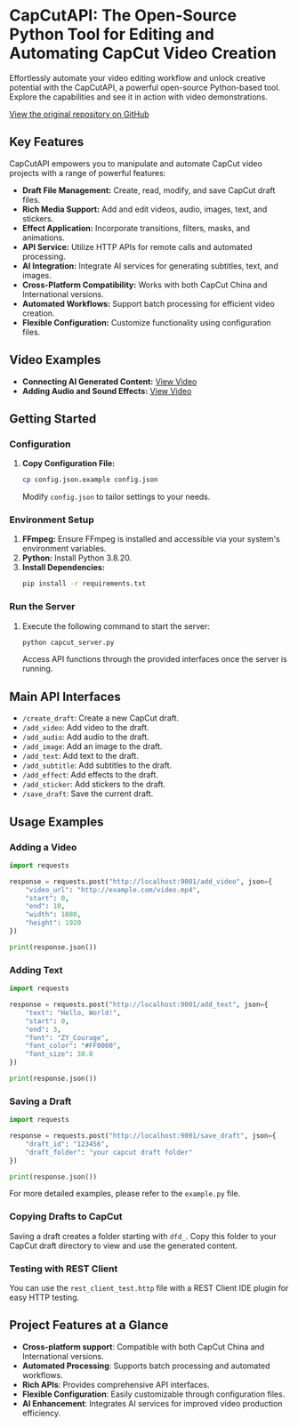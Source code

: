 # CapCutAPI: The Open-Source Python Tool for Editing and Automating CapCut Video Creation

<p>Effortlessly automate your video editing workflow and unlock creative potential with the CapCutAPI, a powerful open-source Python-based tool.  Explore the capabilities and see it in action with video demonstrations.</p>

[View the original repository on GitHub](https://github.com/sun-guannan/CapCutAPI)

## Key Features

CapCutAPI empowers you to manipulate and automate CapCut video projects with a range of powerful features:

*   **Draft File Management:** Create, read, modify, and save CapCut draft files.
*   **Rich Media Support:** Add and edit videos, audio, images, text, and stickers.
*   **Effect Application:** Incorporate transitions, filters, masks, and animations.
*   **API Service:** Utilize HTTP APIs for remote calls and automated processing.
*   **AI Integration:** Integrate AI services for generating subtitles, text, and images.
*   **Cross-Platform Compatibility:** Works with both CapCut China and International versions.
*   **Automated Workflows:** Support batch processing for efficient video creation.
*   **Flexible Configuration:** Customize functionality using configuration files.

## Video Examples

*   **Connecting AI Generated Content:** [View Video](https://www.youtube.com/watch?v=IF1RDFGOtEU)
*   **Adding Audio and Sound Effects:** [View Video](https://www.youtube.com/watch?v=rGNLE_slAJ8)

## Getting Started

### Configuration

1.  **Copy Configuration File:**
    ```bash
    cp config.json.example config.json
    ```
    Modify `config.json` to tailor settings to your needs.

### Environment Setup

1.  **FFmpeg:** Ensure FFmpeg is installed and accessible via your system's environment variables.
2.  **Python:** Install Python 3.8.20.
3.  **Install Dependencies:**
    ```bash
    pip install -r requirements.txt
    ```

### Run the Server

1.  Execute the following command to start the server:
    ```bash
    python capcut_server.py
    ```
    Access API functions through the provided interfaces once the server is running.

## Main API Interfaces

*   `/create_draft`: Create a new CapCut draft.
*   `/add_video`: Add video to the draft.
*   `/add_audio`: Add audio to the draft.
*   `/add_image`: Add an image to the draft.
*   `/add_text`: Add text to the draft.
*   `/add_subtitle`: Add subtitles to the draft.
*   `/add_effect`: Add effects to the draft.
*   `/add_sticker`: Add stickers to the draft.
*   `/save_draft`: Save the current draft.

## Usage Examples

### Adding a Video

```python
import requests

response = requests.post("http://localhost:9001/add_video", json={
    "video_url": "http://example.com/video.mp4",
    "start": 0,
    "end": 10,
    "width": 1080,
    "height": 1920
})

print(response.json())
```

### Adding Text

```python
import requests

response = requests.post("http://localhost:9001/add_text", json={
    "text": "Hello, World!",
    "start": 0,
    "end": 3,
    "font": "ZY_Courage",
    "font_color": "#FF0000",
    "font_size": 30.0
})

print(response.json())
```

### Saving a Draft

```python
import requests

response = requests.post("http://localhost:9001/save_draft", json={
    "draft_id": "123456",
    "draft_folder": "your capcut draft folder"
})

print(response.json())
```

For more detailed examples, please refer to the `example.py` file.

### Copying Drafts to CapCut

Saving a draft creates a folder starting with `dfd_`. Copy this folder to your CapCut draft directory to view and use the generated content.

### Testing with REST Client

You can use the `rest_client_test.http` file with a REST Client IDE plugin for easy HTTP testing.

## Project Features at a Glance

*   **Cross-platform support**:  Compatible with both CapCut China and International versions.
*   **Automated Processing**: Supports batch processing and automated workflows.
*   **Rich APIs**: Provides comprehensive API interfaces.
*   **Flexible Configuration**: Easily customizable through configuration files.
*   **AI Enhancement**: Integrates AI services for improved video production efficiency.
